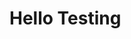 <html> 
  <head>
    <title>Hello</title>
   </head>
  <body>
    <h1>Hello Testing</h1>
  </body>
 </html>
